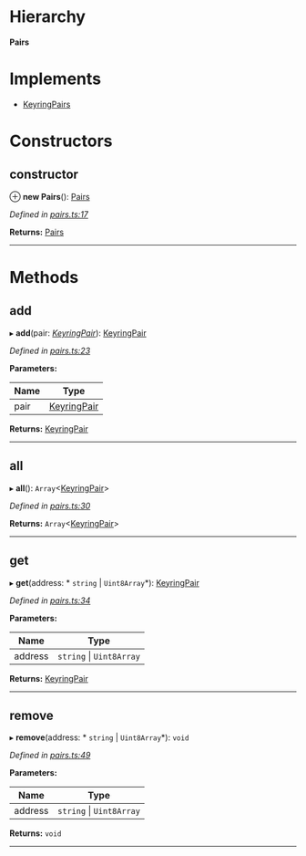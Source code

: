 

# Hierarchy

**Pairs**

# Implements

* [KeyringPairs](../interfaces/_types_.keyringpairs.md)

# Constructors

<a id="constructor"></a>

##  constructor

⊕ **new Pairs**(): [Pairs](_pairs_.pairs.md)

*Defined in [pairs.ts:17](https://github.com/polkadot-js/common/blob/0c8547d/packages/keyring/src/pairs.ts#L17)*

**Returns:** [Pairs](_pairs_.pairs.md)

___

# Methods

<a id="add"></a>

##  add

▸ **add**(pair: *[KeyringPair](../modules/_types_.md#keyringpair)*): [KeyringPair](../modules/_types_.md#keyringpair)

*Defined in [pairs.ts:23](https://github.com/polkadot-js/common/blob/0c8547d/packages/keyring/src/pairs.ts#L23)*

**Parameters:**

| Name | Type |
| ------ | ------ |
| pair | [KeyringPair](../modules/_types_.md#keyringpair) |

**Returns:** [KeyringPair](../modules/_types_.md#keyringpair)

___
<a id="all"></a>

##  all

▸ **all**(): `Array`<[KeyringPair](../modules/_types_.md#keyringpair)>

*Defined in [pairs.ts:30](https://github.com/polkadot-js/common/blob/0c8547d/packages/keyring/src/pairs.ts#L30)*

**Returns:** `Array`<[KeyringPair](../modules/_types_.md#keyringpair)>

___
<a id="get"></a>

##  get

▸ **get**(address: * `string` &#124; `Uint8Array`*): [KeyringPair](../modules/_types_.md#keyringpair)

*Defined in [pairs.ts:34](https://github.com/polkadot-js/common/blob/0c8547d/packages/keyring/src/pairs.ts#L34)*

**Parameters:**

| Name | Type |
| ------ | ------ |
| address |  `string` &#124; `Uint8Array`|

**Returns:** [KeyringPair](../modules/_types_.md#keyringpair)

___
<a id="remove"></a>

##  remove

▸ **remove**(address: * `string` &#124; `Uint8Array`*): `void`

*Defined in [pairs.ts:49](https://github.com/polkadot-js/common/blob/0c8547d/packages/keyring/src/pairs.ts#L49)*

**Parameters:**

| Name | Type |
| ------ | ------ |
| address |  `string` &#124; `Uint8Array`|

**Returns:** `void`

___


